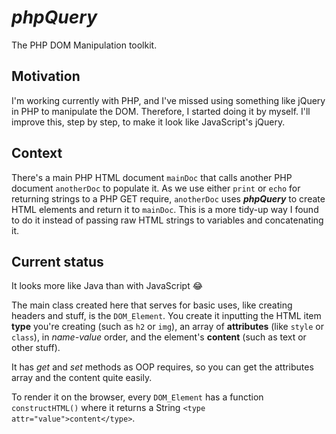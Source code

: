 # *phpQuery*
The  PHP DOM Manipulation toolkit.

## Motivation

I'm working currently with PHP, and I've missed using something like jQuery in PHP to manipulate the DOM. Therefore, I started doing it by myself. I'll improve this, step by step, to make it look like JavaScript's jQuery.

## Context

There's a main PHP HTML document ```mainDoc``` that calls another PHP document ```anotherDoc``` to populate it.
As we use either ```print``` or ```echo``` for returning strings to a PHP GET require, ```anotherDoc``` uses ***phpQuery*** to create HTML elements and return it to ```mainDoc```. This is a more tidy-up way I found to do it instead of passing raw HTML strings to variables and concatenating it.

## Current status

It looks more like Java than with JavaScript 😂

The main class created here that serves for basic uses, like creating headers and stuff, is the ```DOM_Element```.
You create it inputting the HTML item **type** you're creating (such as ```h2``` or ```img```), an array of **attributes** (like ```style``` or ```class```), in *name-value* order, and the element's **content** (such as text or other stuff).

It has *get* and *set* methods as OOP requires, so you can get the attributes array and the content quite easily.

To render it on the browser, every ```DOM_Element``` has a function ```constructHTML()``` where it returns a String ```<type attr="value">content</type>```.
